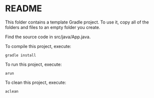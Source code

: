 # README

This folder contains a template Gradle project. To use it, copy all of the folders
and files to an empty folder you create. 

Find the source code in src/java/App.java.

To compile this project, execute:
```
gradle install
```

To run this project, execute:
```
arun
```

To clean this project, execute:
```
aclean
```


